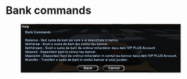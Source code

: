 # Bank commands

<figure><img src="../../.gitbook/assets/image (7).png" alt=""><figcaption></figcaption></figure>
